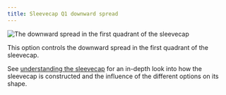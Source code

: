```yaml
---
title: Sleevecap Q1 downward spread
---
```

![The downward spread in the first quadrant of the sleevecap](./sleevecapq1spread1.svg)

This option controls the downward spread in the first quadrant of the sleevecap.

<Tip>

See [understanding the sleevecap](/docs/patterns/brian/options#understanding-the-sleevecap) for an in-depth
look into how the sleevecap is constructed and the influence of the different options on its shape.

</Tip>
